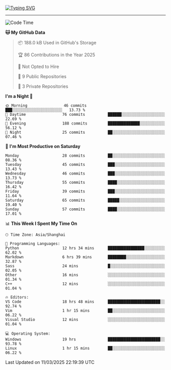 <a href="https://git.io/typing-svg"><img src="https://readme-typing-svg.demolab.com?font=Jersey+10&size=33&pause=1000&color=0077B8&vCenter=true&width=429&height=46&lines=TALK+LESS,+SMILE+MORE." alt="Typing SVG" /></a>

---

<!--START_SECTION:waka-->
![Code Time](http://img.shields.io/badge/Code%20Time-186%20hrs%2034%20mins-blue)

**🐱 My GitHub Data** 

> 📦 188.0 kB Used in GitHub's Storage 
 > 
> 🏆 86 Contributions in the Year 2025
 > 
> 🚫 Not Opted to Hire
 > 
> 📜 9 Public Repositories 
 > 
> 🔑 3 Private Repositories 
 > 
**I'm a Night 🦉** 

```text
🌞 Morning                46 commits          ███░░░░░░░░░░░░░░░░░░░░░░   13.73 % 
🌆 Daytime                76 commits          ██████░░░░░░░░░░░░░░░░░░░   22.69 % 
🌃 Evening                188 commits         ██████████████░░░░░░░░░░░   56.12 % 
🌙 Night                  25 commits          ██░░░░░░░░░░░░░░░░░░░░░░░   07.46 % 
```
📅 **I'm Most Productive on Saturday** 

```text
Monday                   28 commits          ██░░░░░░░░░░░░░░░░░░░░░░░   08.36 % 
Tuesday                  45 commits          ███░░░░░░░░░░░░░░░░░░░░░░   13.43 % 
Wednesday                46 commits          ███░░░░░░░░░░░░░░░░░░░░░░   13.73 % 
Thursday                 55 commits          ████░░░░░░░░░░░░░░░░░░░░░   16.42 % 
Friday                   39 commits          ███░░░░░░░░░░░░░░░░░░░░░░   11.64 % 
Saturday                 65 commits          █████░░░░░░░░░░░░░░░░░░░░   19.40 % 
Sunday                   57 commits          ████░░░░░░░░░░░░░░░░░░░░░   17.01 % 
```


📊 **This Week I Spent My Time On** 

```text
🕑︎ Time Zone: Asia/Shanghai

💬 Programming Languages: 
Python                   12 hrs 34 mins      ████████████████░░░░░░░░░   62.02 % 
Markdown                 6 hrs 39 mins       ████████░░░░░░░░░░░░░░░░░   32.87 % 
Sass                     24 mins             █░░░░░░░░░░░░░░░░░░░░░░░░   02.05 % 
Other                    16 mins             ░░░░░░░░░░░░░░░░░░░░░░░░░   01.34 % 
C++                      12 mins             ░░░░░░░░░░░░░░░░░░░░░░░░░   01.04 % 

🔥 Editors: 
VS Code                  18 hrs 48 mins      ███████████████████████░░   92.74 % 
Vim                      1 hr 15 mins        ██░░░░░░░░░░░░░░░░░░░░░░░   06.22 % 
Visual Studio            12 mins             ░░░░░░░░░░░░░░░░░░░░░░░░░   01.04 % 

💻 Operating System: 
Windows                  19 hrs              ███████████████████████░░   93.78 % 
Linux                    1 hr 15 mins        ██░░░░░░░░░░░░░░░░░░░░░░░   06.22 % 
```


 Last Updated on 11/03/2025 22:19:39 UTC
<!--END_SECTION:waka-->
